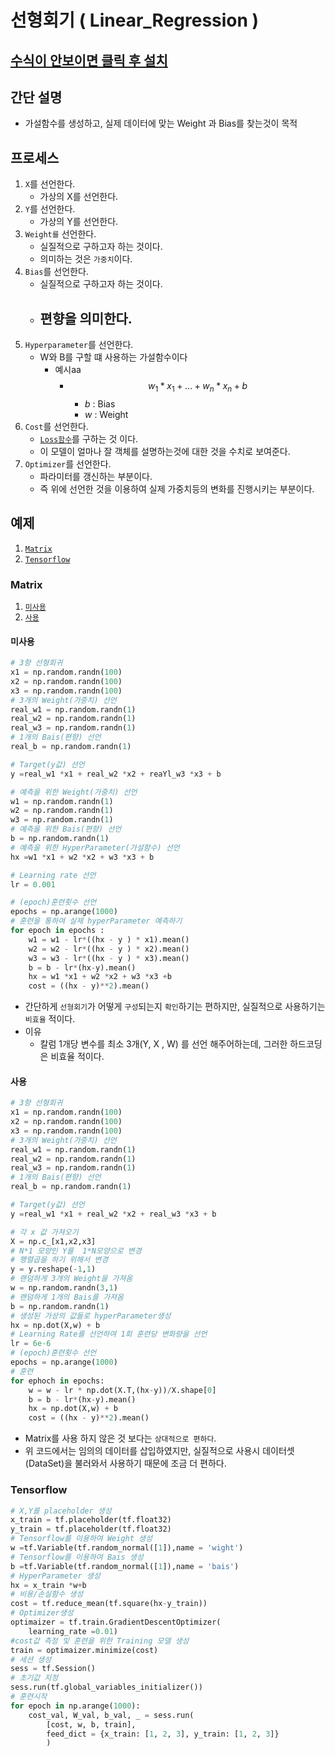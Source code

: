 # 선형회기 ( Linear_Regression )

## [수식이 안보이면 클릭 후 설치](https://chrome.google.com/webstore/detail/mathjax-plugin-for-github/ioemnmodlmafdkllaclgeombjnmnbima/related)

## 간단 설명

- 가설함수를 생성하고, 실제 데이터에 맞는 Weight 과 Bias를 찾는것이 목적

## 프로세스

1.  `X`를 선언한다.
    - 가상의 X를 선언한다.
1.  `Y`를 선언한다.
    - 가상의 Y를 선언한다.
1.  `Weight를` 선언한다.
    - 실질적으로 구하고자 하는 것이다.
    - 의미하는 것은 `가중치`이다.
1.  `Bias`를 선언한다.
    - 실질적으로 구하고자 하는 것이다.
    - ## 편향을 의미한다.
1.  `Hyperparameter`를 선언한다.
    - W와 B를 구할 떄 사용하는 가설함수이다
      - 예시aa
        - $$w_1*x_1 + ... +w_n*x_n  + b$$
          - $b$ : Bias
          - $w$ : Weight
1.  `Cost`를 선언한다.
    - [`Loss함수`](../../Function/Cost_Function)를 구하는 것 이다.
    - 이 모델이 얼마나 잘 객체를 설명하는것에 대한 것을 수치로 보여준다.
1.  `Optimizer`를 선언한다.
    - 파라미터를 갱신하는 부분이다.
    - 즉 위에 선언한 것을 이용하여 실제 가중치등의 변화를 진행시키는 부분이다.

## 예제

1. [`Matrix`](###Matrix)
1. [`Tensorflow`](###Tensorflow)

### Matrix

1. [`미사용`](####미사용)
2. [`사용`](####사용)

#### 미사용

```python
# 3항 선형회귀
x1 = np.random.randn(100)
x2 = np.random.randn(100)
x3 = np.random.randn(100)
# 3개의 Weight(가중치) 선언
real_w1 = np.random.randn(1)
real_w2 = np.random.randn(1)
real_w3 = np.random.randn(1)
# 1개의 Bais(편향) 선언
real_b = np.random.randn(1)

# Target(y값) 선언
y =real_w1 *x1 + real_w2 *x2 + reaYl_w3 *x3 + b

# 예측을 위한 Weight(가중치) 선언
w1 = np.random.randn(1)
w2 = np.random.randn(1)
w3 = np.random.randn(1)
# 예측을 위한 Bais(편향) 선언
b = np.random.randn(1)
# 예측을 위한 HyperParameter(가설함수) 선언
hx =w1 *x1 + w2 *x2 + w3 *x3 + b

# Learning rate 선언
lr = 0.001

# (epoch)훈련횟수 선언
epochs = np.arange(1000)
# 훈련을 통하여 실제 hyperParameter 예측하기
for epoch in epochs :
    w1 = w1 - lr*((hx - y ) * x1).mean()
    w2 = w2 - lr*((hx - y ) * x2).mean()
    w3 = w3 - lr*((hx - y ) * x3).mean()
    b = b - lr*(hx-y).mean()
    hx = w1 *x1 + w2 *x2 + w3 *x3 +b
    cost = ((hx - y)**2).mean()
```

- 간단하게 `선형회기`가 어떻게 `구성`되는지 `확인`하기는 편하지만, 실질적으로 사용하기는 `비효율` 적이다.
- 이유
  - 칼럼 1개당 변수를 최소 3개(Y, X , W) 를 선언 해주어하는데, 그러한 하드코딩은 비효율 적이다.

#### 사용

```python
# 3항 선형회귀
x1 = np.random.randn(100)
x2 = np.random.randn(100)
x3 = np.random.randn(100)
# 3개의 Weight(가중치) 선언
real_w1 = np.random.randn(1)
real_w2 = np.random.randn(1)
real_w3 = np.random.randn(1)
# 1개의 Bais(편향) 선언
real_b = np.random.randn(1)

# Target(y값) 선언
y =real_w1 *x1 + real_w2 *x2 + real_w3 *x3 + b

# 각 x 값 가져오기
X = np.c_[x1,x2,x3]
# N*1 모양인 Y를  1*N모양으로 변경
# 행렬곱을 하기 위해서 변경
y = y.reshape(-1,1)
# 랜덤하게 3개의 Weight을 가져옴
w = np.random.randn(3,1)
# 랜덤하게 1개의 Bais를 가져옴
b = np.random.randn(1)
# 생성된 가상의 값들로 hyperParameter생성
hx = np.dot(X,w) + b
# Learning Rate를 선언하여 1회 훈련당 변화량을 선언
lr = 6e-6
# (epoch)훈련횟수 선언
epochs = np.arange(1000)
# 훈련
for ephoch in epochs:
    w = w - lr * np.dot(X.T,(hx-y))/X.shape[0]
    b = b - lr*(hx-y).mean()
    hx = np.dot(X,w) + b
    cost = ((hx - y)**2).mean()

```

- Matrix를 사용 하지 않은 것 보다는 `상대적으로 편하다`.
- 위 코드에서는 임의의 데이터를 삽입하였지만, 실질적으로 사용시 데이터셋(DataSet)을 불러와서 사용하기 때문에 조금 더 편하다.

### Tensorflow

```python
# X,Y를 placeholder 생성
x_train = tf.placeholder(tf.float32)
y_train = tf.placeholder(tf.float32)
# Tensorflow를 이용하여 Weight 생성
w =tf.Variable(tf.random_normal([1]),name = 'wight')
# Tensorflow를 이용하여 Bais 생성
b =tf.Variable(tf.random_normal([1]),name = 'bais')
# HyperParameter 생성
hx = x_train *w+b
# 비용/손실함수 생성
cost = tf.reduce_mean(tf.square(hx-y_train))
# Optimizer생성
optimaizer = tf.train.GradientDescentOptimizer(
    learning_rate =0.01)
#cost값 측정 및 훈련을 위한 Training 모델 생성
train = optimaizer.minimize(cost)
# 세션 생성
sess = tf.Session()
# 초기값 지정
sess.run(tf.global_variables_initializer())
# 훈련시작
for epoch in np.arange(1000):
    cost_val, W_val, b_val, _ = sess.run(
        [cost, w, b, train],
        feed_dict = {x_train: [1, 2, 3], y_train: [1, 2, 3]}
        )
```
